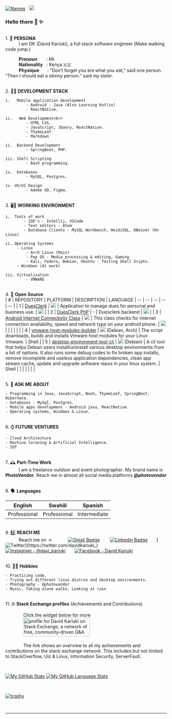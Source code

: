 [![Names](https://img.shields.io/badge/DAVID-KARIUKi-<COLOR>.svg)](https://shields.io/) &nbsp; ![](https://komarev.com/ghpvc/?username=david-kariuki&color=red)

### Hello there 👋 ✨ 



<br>1.  🧑 **PERSONA**<br>
&emsp;&emsp;&emsp;I am DK (David Kariuki), a full stack software engineer (Make walking code jump.)<br>

&emsp;&emsp;&emsp;**Pronoun**&emsp;&emsp;: Mr.<br>
&emsp;&emsp;&emsp;**Nationality**&nbsp;&nbsp;&nbsp;: Kenya 🇰🇪<br>
&emsp;&emsp;&emsp;**Physique**&emsp;&nbsp;&nbsp;&nbsp;: “Don’t forget you are what you eat,” said one person. “Then I should eat a skinny person.” said my sister.<br>

<br>2.  🧑‍💼 **DEVELOPMENT STACK**<br>

    i.   Mobile application development
             - Android - Java (Also Learning Kotlin)
             - ReactNative.
              
    ii.   Web Development<br>
             - HTML CSS. 
             - JavaScript, JQuery, ReactNative.
             - ThymeLeaf.
             - Markdown
               
    ii.  Backend Development
             - SpringBoot, PHP.
               
    iii. Shell Scripting
             - Bash programming.
    
    iv.  Databases
             - MySQL, Postgres.
             
    iv. UX/UI Design
             - Adobe XD, Figma.

<br>3.  🖥️💼 **WORKING ENVIRONMENT**<br>

    i.  Tools of work
            - IDE's - Intellij, VSCode
            - Text editors - Atom
            - Database Clients - MySQL Workbench, HeidiSQL, DBeiver (On Linux)  
    
    ii. Operating Systems
         - Linux
             - Arch Linux (Main)
             - Pop OS - Media processing & editing, Gaming
             - Kali, Fedora, Debian, Ubuntu - Testing Shell Sripts.
         - Windows (At work)
         
    iii. Virtualization
             - VMWARE


<br>4.  💬 **Open Source**<br>
| # | REPOSITORY | PLATFORM | DESCRIPTION | LANGUAGE |
-- | -- | -- | -- | -- |
| 1 | [DuesClerk](https://github.com/david-kariuki/DuesClerk) | ![](https://img.shields.io/badge/Android-3DDC84?style=for-the-badge&logo=android&logoColor=white) | Application to manage dues for personal and business use. | ![](https://img.shields.io/badge/Java-ED8B00?style=for-the-badge&logo=java&logoColor=white) |
| 2 | [DuesClerk PhP](https://github.com/david-kariuki/DuesClerk-Backend) | - | Duesclerk backend | ![](https://img.shields.io/badge/PHP-777BB4?style=for-the-badge&logo=php&logoColor=white) |
| 3 | [Android Internet Connectivity Class](https://github.com/david-kariuki/AndroidInternetConnectivity) | ![](https://img.shields.io/badge/Android-3DDC84?style=for-the-badge&logo=android&logoColor=white) | This class checks for internet connection availability, speed and network type on your android phone. | ![](https://img.shields.io/badge/Java-ED8B00?style=for-the-badge&logo=java&logoColor=white) |
|  |  |  |  |
| 4 | [vmware-host-modules-builder](https://github.com/david-kariuki/vmware-host-modules-builder-cli) | ![](https://img.shields.io/badge/Linux-FCC624?style=for-the-badge&logo=linux&logoColor=black) (Debian, Arch) | The script downloads, builds and installs Vmware host modules for your Linux Vmware. | Shell |
| 5 | [desktop-environment-tool-cli]() | ![](https://img.shields.io/badge/Linux-FCC624?style=for-the-badge&logo=linux&logoColor=black) (Debian) | A cli tool that helps Debian users install/uninstall various desktop environments from a list of options. It also runs some debug codes to fix broken app installs, remove incomplete and useless application dependencies, clean app stream cache, update and upgrade software repos in your linux system.  | Shell |
|  | |  |  |  |



<br>5.  💬 **ASK ME ABOUT**<br>

    - Programming in Java, JavaScript, Bash, ThymeLeaf, SpringBoot, Hibernate.
    - Databases - MySql, Postgres.
    - Mobile apps development - Android java, ReactNative.
    - Operating systems, Windows & Linux.
    

<br>6.  ⌚ **FUTURE VENTURES**<br>
    
    - Cloud Architecture
    - Machine leraning & Artificial Intelligence.
    - IOT

<br>7.  🕰️ **Part-Time Work**<br>
&emsp;&emsp;&emsp;I am a freelance outdoor and event photographer. My brand name is **PhotoVendor**. Reach me in almost all social media platforms ***@photovendor***


<br>8.  🗣️ **Languages**<br>

| English | Swahili | Spanish |
-- | -- | -- |
| Professional | Professional | Intermediate |


<br>9. #️⃣ **REACH ME**<br>
&emsp;&emsp;&emsp;Reach me on -> &emsp;&emsp;&emsp;
[![Gmail Badge](https://img.shields.io/badge/-Mail-c14438?style=flat&logo=Gmail&logoColor=white&link=mailto:dkaris.k@gmail.com)](mailto:dkaris.k@gmail.com) &emsp;&emsp;[![Linkedin Badge](https://img.shields.io/badge/-@Davidkariuki-blue?style=flat&logo=Linkedin&logoColor=white&link=https://www.linkedin.com/in/davidkariuki/)](https://www.linkedin.com/in/davidkariuki/)&emsp;&emsp;[![Twitter](https://img.shields.io/twitter/follow/davidkariuki_.svg?style=social&label=@davidkariuki_)](https://twitter.com/davidkariuki_) &emsp;&emsp;[![Instagram - @davi_kariuki](https://img.shields.io/badge/Instagram-E4405F?style=for-the-badge&logo=instagram&logoColor=white )](https://www.instagram.com/david_kariuki)&emsp;&emsp;[![Facebook - David Kariuki](https://img.shields.io/badge/Facebook-1877F2?style=for-the-badge&logo=facebook&logoColor=white)](https://www.facebook.com/dk.davidkariuki)&emsp;&emsp;




<br>10.  🤗😉 **Hobbies**<br>

    - Practicing code.
    - Trying out different linux distros and desktop environments.
    - Photography - @photovendor
    - Music, Taking alone walks, Looking at rain
    

<br>11.  🌐 **Stack Exchange profiles** (Achievements and Contributions)<br><br>
&emsp;&emsp;&emsp;&emsp;Click the widget below for more<br>
&emsp;&emsp;&emsp;&emsp;<a href="https://stackexchange.com/users/7822670/david-kariuki?tab=accounts"><img src="https://stackexchange.com/users/flair/7822670.png" width="208" height="58" alt="profile for David Kariuki on Stack Exchange, a network of free, community-driven Q&amp;A sites" title="profile for David Kariuki on Stack Exchange, a network of free, community-driven Q&amp;A sites"></a><br><br>
&emsp;&emsp;&emsp;&emsp;The link shows an overview to all my achievements and contributions on the stack exchange network. This includes but not limited to StackOverflow, Uiz & Linux, Information Security, ServerFault. 


<br> 

[![My GitHub Stats](https://github-readme-stats.vercel.app/api/?username=david-kariuki&count_private=true&theme=tokyonight&showicons=true)]()
[![My GitHub Language Stats](https://github-readme-stats.vercel.app/api/top-langs/?username=david-kariuki&langs_count=5&theme=tokyonight)]()

<br>

[![trophy](https://github-profile-trophy.vercel.app/?username=ryo-ma)](https://github.com/ryo-ma/github-profile-trophy)

<br>




***
